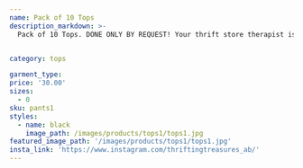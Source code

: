 ```yaml
---
name: Pack of 10 Tops
description_markdown: >-
  Pack of 10 Tops. DONE ONLY BY REQUEST! Your thrift store therapist is here to make thrifting easy for you by finding classy and elegant tops for your everyday glam life.


category: tops

garment_type:
price: '30.00'
sizes:
  - 0
sku: pants1
styles:
  - name: black
    image_path: /images/products/tops1/tops1.jpg
featured_image_path: '/images/products/tops1/tops1.jpg'
insta_link: 'https://www.instagram.com/thriftingtreasures_ab/'
---
```

